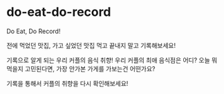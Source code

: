 # do-eat-do-record
Do Eat, Do Record!

전에 먹었던 맛집, 가고 싶었던 맛집 
먹고 끝내지 말고 기록해보세요! 

기록으로 알게 되는 우리 커플의 음식 취향! 
우리 커플의 최애 음식점은 어디? 
오늘 뭐 먹을지 고민된다면, 
가장 안가본 가게를 가보는건 어떤가요?

기록을 통해서 커플의 취향을 다시 확인해보세요!
